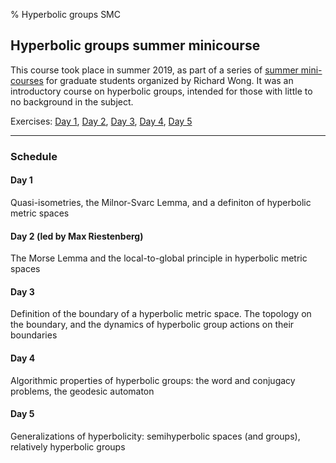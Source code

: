 % Hyperbolic groups SMC

Hyperbolic groups summer minicourse
------------------------------------

This course took place in summer 2019, as part of a series of [summer mini-courses](https://web.ma.utexas.edu/users/richard.wong/Minicourses.html) for graduate students organized by Richard Wong. It was an introductory course on hyperbolic groups, intended for those with little to no background in the subject.

Exercises: [Day 1](teaching/exercises_day1.pdf), [Day 2](teaching/exercises_day2.pdf), [Day 3](teaching/exercises_day3.pdf), [Day 4](teaching/exercises_day4.pdf), [Day 5](teaching/exercises_day5.pdf)

--------------------------------------------

### Schedule

#### Day 1

Quasi-isometries, the Milnor-Svarc Lemma, and a definiton of hyperbolic metric spaces

#### Day 2 (led by Max Riestenberg)

The Morse Lemma and the local-to-global principle in hyperbolic metric spaces

#### Day 3

Definition of the boundary of a hyperbolic metric space. The topology on the boundary, and the dynamics of hyperbolic group actions on their boundaries

#### Day 4

Algorithmic properties of hyperbolic groups: the word and conjugacy problems, the geodesic automaton

#### Day 5

Generalizations of hyperbolicity: semihyperbolic spaces (and groups), relatively hyperbolic groups